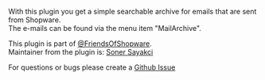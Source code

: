 With this plugin you get a simple searchable archive for emails that are sent from Shopware.  
The e-mails can be found via the menu item "MailArchive".

This plugin is part of [@FriendsOfShopware](https://store.shopware.com/en/friends-of-shopware.html).  
Maintainer from the plugin is: [Soner Sayakci](https://github.com/shyim)

For questions or bugs please create a [Github Issue](https://github.com/FriendsOfShopware/FroshPlatformMailArchive/issues/new)
